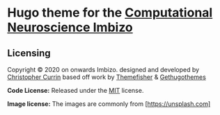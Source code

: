# Hugo theme for the [Computational Neuroscience Imbizo](https://imbizo.africa)

## Licensing

Copyright &copy; 2020 on onwards Imbizo.
designed and developed by [Christopher Currin](https://github.com/ChrisCurrin) based off work by [Themefisher](https://themefisher.com) & [Gethugothemes](https://gethugothemes.com)

**Code License:** Released under the [MIT](https://github.com/themefisher/kross-hugo/blob/master/LICENSE) license.

**Image license:** The images are commonly from [https://unsplash.com]
